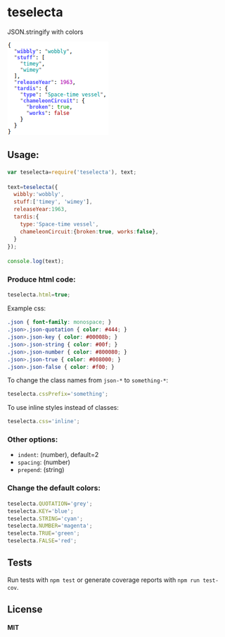 # teselecta
JSON.stringify with colors

![Screenshot](https://raw.githubusercontent.com/anatolsommer/teselecta/master/screenshot.png)

## Usage:
```js
var teselecta=require('teselecta'), text;

text=teselecta({
  wibbly:'wobbly',
  stuff:['timey', 'wimey'],
  releaseYear:1963,
  tardis:{
    type:'Space-time vessel',
    chameleonCircuit:{broken:true, works:false},
  }
});

console.log(text);
```


### Produce html code:
```js
teselecta.html=true;
```

Example css:
```css
.json { font-family: monospace; }
.json>.json-quotation { color: #444; }
.json>.json-key { color: #00008b; }
.json>.json-string { color: #00f; }
.json>.json-number { color: #800080; }
.json>.json-true { color: #008000; }
.json>.json-false { color: #f00; }
```

To change the class names from `json-*` to `something-*`:
```js
teselecta.cssPrefix='something';
```

To use inline styles instead of classes:
```js
teselecta.css='inline';
```


### Other options:
* `indent`: (number), default=2
* `spacing`: (number)
* `prepend`: (string)


### Change the default colors:
```js
teselecta.QUOTATION='grey';
teselecta.KEY='blue';
teselecta.STRING='cyan';
teselecta.NUMBER='magenta';
teselecta.TRUE='green';
teselecta.FALSE='red';
```


## Tests
Run tests with `npm test` or generate coverage reports with `npm run test-cov`.


## License
#### MIT

